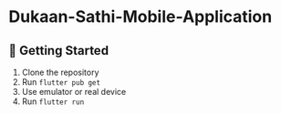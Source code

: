 # Dukaan-Sathi-Mobile-Application

## 🔧 Getting Started

1. Clone the repository
2. Run `flutter pub get`
3. Use emulator or real device
4. Run `flutter run`
